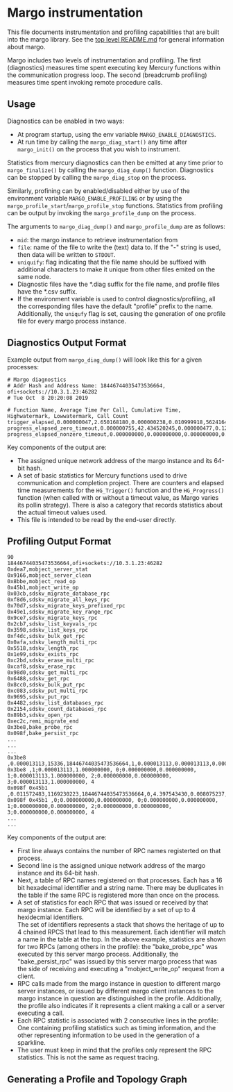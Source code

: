 # Margo instrumentation

This file documents instrumentation and profiling capabilities that are built into the
margo library.  See the [top level README.md](../README.md) for general
information about margo.

Margo includes two levels of instrumentation and profiling.  The first (diagnostics) measures time spent
executing key Mercury functions within the communication progress
loop.  The second (breadcrumb profiling) measures time spent invoking remote procedure calls.

## Usage

Diagnostics can be enabled in two ways:
* At program startup, using the env variable `MARGO_ENABLE_DIAGNOSTICS`.
* At run time by calling the `margo_diag_start()` any
time after `margo_init()` on the process that you wish to instrument.

Statistics from mercury diagnostics can then be emitted at any time prior to
`margo_finalize()` by calling the `margo_diag_dump()` function. Diagnostics
can be stopped by calling the `margo_diag_stop` on the process. 

Similarly, profining can by enabled/disabled either by use of the environment
variable `MARGO_ENABLE_PROFILING` or by using the `margo_profile_start`/`margo_profile_stop`
functions. Statistics from profiling can be output by invoking the `margo_profile_dump`
on the process.

The arguments to `margo_diag_dump()` and `margo_profile_dump` are as follows:
* `mid`: the margo instance to retrieve instrumentation from
* `file`: name of the file to write the (text) data to.  If the "-" string
  is used, then data will be written to `STDOUT`.
* `uniquify`: flag indicating that the file name should be suffixed with
  additional characters to make it unique from other files emited
  on the same node.
* Diagnostic files have the *.diag suffix for the file name, and 
profile files have the *.csv suffix. 
* If the environment variable is used to control diagnostics/profiling,
all the corresponding files have the default "profile" prefix to the name.
Additionally, the `uniqufy` flag is set, causing the generation of one profile
file for every margo process instance.
 
## Diagnostics Output Format

Example output from `margo_diag_dump()` will look like this for a given
processes:

```
# Margo diagnostics
# Addr Hash and Address Name: 18446744035473536664, ofi+sockets://10.3.1.23:46282
# Tue Oct  8 20:20:08 2019

# Function Name, Average Time Per Call, Cumulative Time, Highwatermark, Lowwatermark, Call Count
trigger_elapsed,0.000000047,2.650168180,0.000000238,0.010999918,56241640
progress_elapsed_zero_timeout,0.000000755,42.434520245,0.000000477,0.129006147,56173943
progress_elapsed_nonzero_timeout,0.000000000,0.000000000,0.000000000,0.000000000,0
```
Key components of the output are:
* The assigned unique network address of the margo instance and its 64-bit hash.
* A set of basic statistics for Mercury functions used to drive communication and
  completion project.  There are counters and elapsed time measurements for
  the `HG_Trigger()` function and the `HG_Progress()` function (when called with
  or without a timeout value, as Margo varies its pollin strategy).  There
  is also a category that records statistics about the actual timeout values
  used.
* This file is intended to be read by the end-user directly. 

## Profiling Output Format
```
90
18446744035473536664,ofi+sockets://10.3.1.23:46282
0xdea7,mobject_server_stat
0x9166,mobject_server_clean
0x8bbe,mobject_read_op
0x45b1,mobject_write_op
0x03cb,sdskv_migrate_database_rpc
0xf8d6,sdskv_migrate_all_keys_rpc
0x70d7,sdskv_migrate_keys_prefixed_rpc
0x49e1,sdskv_migrate_key_range_rpc
0x9ce7,sdskv_migrate_keys_rpc
0x2cb7,sdskv_list_keyvals_rpc
0x3598,sdskv_list_keys_rpc
0xf4dc,sdskv_bulk_get_rpc
0x0afa,sdskv_length_multi_rpc
0x5518,sdskv_length_rpc
0x1e99,sdskv_exists_rpc
0xc2bd,sdskv_erase_multi_rpc
0xcaf8,sdskv_erase_rpc
0x98d0,sdskv_get_multi_rpc
0x6488,sdskv_get_rpc
0x8cc0,sdskv_bulk_put_rpc
0xc083,sdskv_put_multi_rpc
0x9695,sdskv_put_rpc
0x4482,sdskv_list_databases_rpc
0x2154,sdskv_count_databases_rpc
0x89b3,sdskv_open_rpc
0xec2c,remi_migrate_end
0x3be8,bake_probe_rpc
0x098f,bake_persist_rpc
...
...
...
0x3be8 ,0.000013113,15336,18446744035473536664,1,0.000013113,0.000013113,0.000013113,1,18446744073709551615,0,0,18446744073709551615,0,0
0x3be8 ,1;0.000013113,1.000000000, 0;0.000000000,0.000000000, 1;0.000013113,1.000000000, 2;0.000000000,0.000000000, 3;0.000013113,1.000000000, 4
0x098f 0x45b1 ,0.011572483,1169230223,18446744035473536664,0,4.397543430,0.008075237,0.020334244,380,18446744073709551615,286331153,0,18446744073709551615,286331153,0
0x098f 0x45b1 ,0;0.000000000,0.000000000, 0;0.000000000,0.000000000, 1;0.000000000,0.000000000, 2;0.000000000,0.000000000, 3;0.000000000,0.000000000, 4
...
...

```
Key components of the output are:
* First line always contains the number of RPC names registerted on that process.
* Second line is the assigned unique network address of the margo instance and its 64-bit hash.
* Next, a table of RPC names registered on that processes.  Each has a 16 bit
  hexadecimal identifier and a string name.  There may be duplicates in the
  table if the same RPC is registered more than once on the process.
* A set of statistics for each RPC that was issued or received by that margo instance.
  Each RPC will be identified by a set of up to 4 hexidecmial identifiers.  
  The set of identifiers represents a stack that shows the heritage of up to 4 chained RPCS that lead to this
  measurement.  Each identifier will match a name in the table at the top.
  In the above example, statistics are shown for two RPCs (among others in the profile): the "bake_probe_rpc"
  was executed by this server margo process. Additionally, the "bake_persist_rpc" was issued by this server margo process
  that was the side of receiving and executing a "mobject_write_op" request from a client.
* RPC calls made from the margo instance in question to different margo server instances, or issued by different margo client instances
  to the margo instance in question are distinguished in the profile.
  Additionally, the profile also indicates if it represents a client making a call or a server executing a call.
* Each RPC statistic is associated with 2 consecutive lines in the profile: One containing profiling statistics such as timing information,
  and the other representing information to be used in the generation of a sparkline.
* The user must keep in mind that the profiles only represent the RPC statistics. This is not the same as request tracing.

## Generating a Profile and Topology Graph

